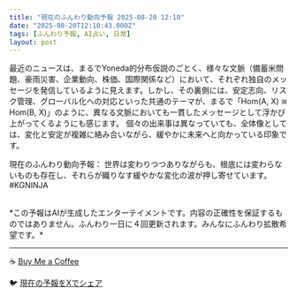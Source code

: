 ```yaml
---
title: "現在のふんわり動向予報 2025-08-20 12:10"
date: "2025-08-20T12:10:43.000Z"
tags: [ふんわり予報, AI占い, 日常]
layout: post
---
```


最近のニュースは、まるでYoneda的分布仮説のごとく、様々な文脈（備蓄米問題、豪雨災害、企業動向、株価、国際関係など）において、それぞれ独自のメッセージを発信しているように見えます。しかし、その裏側には、安定志向、リスク管理、グローバル化への対応といった共通のテーマが、まるで「Hom(A, X) ≅ Hom(B, X)」のように、異なる文脈においても一貫したメッセージとして浮かび上がってくるようにも感じます。  個々の出来事は異なっていても、全体像としては、変化と安定が複雑に絡み合いながら、緩やかに未来へと向かっている印象です。


現在のふんわり動向予報：
世界は変わりつつありながらも、根底には変わらないものも存在し、それらが織りなす緩やかな変化の波が押し寄せています。 #KGNINJA

<br>
*この予報はAIが生成したエンターテイメントです。内容の正確性を保証するものではありません。ふんわり一日に４回更新されます。みんなにふんわり拡散希望です。*

---
☕️ [Buy Me a Coffee](https://www.buymeacoffee.com/kgninja)

🐦 [現在の予報をXでシェア](https://twitter.com/intent/tweet?text=%E7%8F%BE%E5%9C%A8%E3%81%AE%E3%81%B5%E3%82%93%E3%82%8F%E3%82%8A%E4%BA%88%E5%A0%B1%3A%20%E3%80%8C%E6%9C%80%E8%BF%91%E3%81%AE%E3%83%8B%E3%83%A5%E3%83%BC%E3%82%B9%E3%81%AF%E3%80%81%E3%81%BE%E3%82%8B%E3%81%A7Yoneda%E7%9A%84%E5%88%86%E5%B8%83%E4%BB%AE%E8%AA%AC%E3%81%AE%E3%81%94%E3%81%A8%E3%81%8F%E3%80%81%E6%A7%98%E3%80%85%E3%81%AA%E6%96%87%E8%84%88%EF%BC%88%E5%82%99%E8%93%84%E7%B1%B3%E5%95%8F%E9%A1%8C%E3%80%81%E8%B1%AA%E9%9B%A8%E7%81%BD%E5%AE%B3%E3%80%81%E4%BC%81%E6%A5%AD%E5%8B%95%E5%90%91%E3%80%81%E6%A0%AA%E4%BE%A1%E3%80%81%E5%9B%BD%E9%9A%9B%E9%96%A2%E4%BF%82%E3%81%AA%E3%81%A9%EF%BC%89%E3%81%AB%E3%81%8A%E3%81%84%E3%81%A6%E3%80%81%E3%81%9D%E3%82%8C%E3%81%9E%E3%82%8C%E7%8B%AC%E8%87%AA%E3%81%AE%E3%83%A1%E3%83%83%E3%82%BB%E3%83%BC%E3%82%B8%E3%82%92%E7%99%BA%E4%BF%A1%E3%81%97%E3%81%A6%E3%81%84%E3%82%8B%E3%82%88%E3%81%86%E3%81%AB%E8%A6%8B%E3%81%88%E3%81%BE%E3%81%99%E3%80%82%E3%80%8D%23KGNINJA%20%E7%B6%9A%E3%81%8D%E3%81%AF%E3%83%96%E3%83%AD%E3%82%B0%E3%81%A7%EF%BC%81%F0%9F%91%87&url=https%3A%2F%2Fkg-ninja.github.io%2FFunwariyoso%2F)
